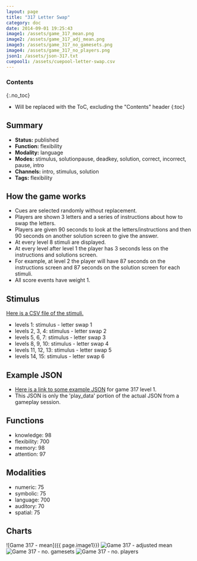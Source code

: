 ```yaml
---
layout: page
title: "317 Letter Swap"
category: doc
date: 2014-09-01 19:25:43
image1: /assets/game_317_mean.png
image2: /assets/game_317_adj_mean.png
image3: /assets/game_317_no_gamesets.png
image4: /assets/game_317_no_players.png
json1: /assets/json-317.txt
cuepool1: /assets/cuepool-letter-swap.csv
---
```


### Contents
{:.no_toc}

* Will be replaced with the ToC, excluding the "Contents" header
{:toc}

## Summary
<p>
<ul>
<li><strong>Status:</strong> published</li>
<li><strong>Function:</strong> flexibility</li>
<li><strong>Modality:</strong> language</li>
<li><strong>Modes:</strong> stimulus, solutionpause, deadkey, solution, correct, incorrect, pause, intro</li>
<li><strong>Channels:</strong> intro, stimulus, solution</li>
<li><strong>Tags:</strong> flexibility</li>
</ul>
</p>

## How the game works
<p>
<ul>
<li>Cues are selected randomly without replacement.</li>
<li>Players are shown 3 letters and a series of instructions about how to swap the letters.</li>
<li>Players are given 90 seconds to look at the letters/instructions and then 90 seconds on another solution screen to give the answer.</li>
<li>At every level 8 stimuli are displayed.</li>
<li>At every level after level 1 the player has 3 seconds less on the instructions and solutions screen.</li>
<li>For example, at level 2 the player will have 87 seconds on the instructions screen and 87 seconds on the solution screen for each stimuli.</li>
<li>All score events have weight 1.</li>
</ul>
</p>

## Stimulus
<p>
<a href="{{page.cuepool1}}">Here is a CSV file of the stimuli.</a>
<ul>
<li>levels 1: stimulus - letter swap 1</li>
<li>levels 2, 3, 4: stimulus - letter swap 2</li>
<li>levels 5, 6, 7: stimulus - letter swap 3</li> 
<li>levels 8, 9, 10: stimulus - letter swap 4</li>
<li>levels 11, 12, 13: stimulus - letter swap 5</li>
<li>levels 14, 15: stimulus - letter swap 6</li>
</ul>
</p>

## Example JSON
<p>
<ul>
<li><a href="{{ page.json1 }}">Here is a link to some example JSON</a> for game 317 level 1.</li>
<li>This JSON is only the 'play_data' portion of the actual JSON from a gameplay session.</li>
</ul>
</p>

## Functions
<p>
<ul>
<li>knowledge: 98</li>
<li>flexibility: 700</li>
<li>memory: 98</li>
<li>attention: 97</li>
</ul>
</p>

## Modalities
<p>
<ul>
<li>numeric: 75</li>
<li>symbolic: 75</li>
<li>language: 700</li>
<li>auditory: 70</li>
<li>spatial: 75</li>
</ul>
</p>

## Charts
![Game 317 - mean]({{ page.image1}})
![Game 317 - adjusted mean]({{page.image2}})
![Game 317 - no. gamesets]({{page.image3}})
![Game 317 - no. players]({{page.image4}})

